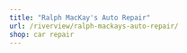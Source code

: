 ```yaml
---
title: "Ralph MacKay's Auto Repair"
url: /riverview/ralph-mackays-auto-repair/
shop: car repair
---
```

